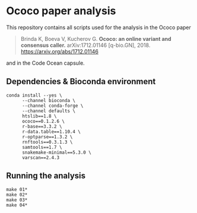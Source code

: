 # Ococo paper analysis

This repository contains all scripts used for the analysis in
the Ococo paper

> Brinda K, Boeva V, Kucherov G. **Ococo: an online variant and consensus
> caller.** arXiv:1712.01146 [q-bio.GN], 2018. https://arxiv.org/abs/1712.01146

and in the Code Ocean capsule.


## Dependencies & Bioconda environment

```
conda install --yes \
      --channel bioconda \
      --channel conda-forge \
      --channel defaults \
      htslib==1.8 \
      ococo==0.1.2.6 \
      r-base==3.3.2 \
      r-data.table==1.10.4 \
      r-optparse==1.3.2 \
      rnftools==0.3.1.3 \
      samtools==1.7 \
      snakemake-minimal==5.3.0 \
      varscan==2.4.3
```

## Running the analysis

```
make 01*
make 02*
make 03*
make 04*
```
